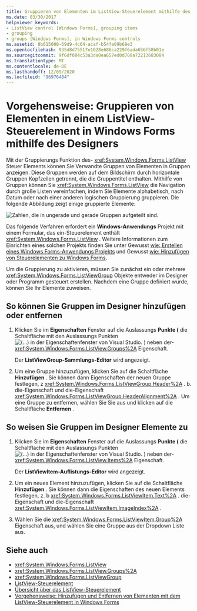 ```yaml
---
title: Gruppieren von Elementen im ListView-Steuerelement mithilfe des Designers
ms.date: 03/30/2017
helpviewer_keywords:
- ListView control [Windows Forms], grouping items
- grouping
- groups [Windows Forms], in Windows Forms controls
ms.assetid: 8b615000-69d9-4c64-acaf-b54fa09b69e3
ms.openlocfilehash: 935d8d75517e1028e686ca229f6ada656f58b01e
ms.sourcegitcommit: 9f6df084c53a3da0ea657ed0d708a72213683084
ms.translationtype: MT
ms.contentlocale: de-DE
ms.lasthandoff: 12/09/2020
ms.locfileid: "96976484"
---
```

# <a name="how-to-group-items-in-a-windows-forms-listview-control-using-the-designer"></a>Vorgehensweise: Gruppieren von Elementen in einem ListView-Steuerelement in Windows Forms mithilfe des Designers

Mit der Gruppierungs Funktion des- <xref:System.Windows.Forms.ListView> Steuer Elements können Sie Verwandte Gruppen von Elementen in Gruppen anzeigen. Diese Gruppen werden auf dem Bildschirm durch horizontale Gruppen Kopfzeilen getrennt, die die Gruppentitel enthalten. Mithilfe von Gruppen können Sie <xref:System.Windows.Forms.ListView> die Navigation durch große Listen vereinfachen, indem Sie Elemente alphabetisch, nach Datum oder nach einer anderen logischen Gruppierung gruppieren. Die folgende Abbildung zeigt einige gruppierte Elemente:

![Zahlen, die in ungerade und gerade Gruppen aufgeteilt sind.](./media/how-to-group-items-in-a-windows-forms-listview-control-using-the-designer/odd-even-list-view-groups.gif)

Das folgende Verfahren erfordert ein **Windows-Anwendungs** Projekt mit einem Formular, das ein-Steuerelement enthält <xref:System.Windows.Forms.ListView> . Weitere Informationen zum Einrichten eines solchen Projekts finden Sie unter Gewusst [wie: Erstellen eines Windows Forms-Anwendungs Projekts](/visualstudio/ide/step-1-create-a-windows-forms-application-project) und Gewusst [wie: Hinzufügen von Steuerelementen zu Windows Forms](how-to-add-controls-to-windows-forms.md).

Um die Gruppierung zu aktivieren, müssen Sie zunächst ein oder mehrere <xref:System.Windows.Forms.ListViewGroup> Objekte entweder im Designer oder Programm gesteuert erstellen. Nachdem eine Gruppe definiert wurde, können Sie Ihr Elemente zuweisen.

## <a name="to-add-or-remove-groups-in-the-designer"></a>So können Sie Gruppen im Designer hinzufügen oder entfernen

1. Klicken Sie im **Eigenschaften** Fenster auf die Auslassungs **Punkte (** die Schaltfläche mit den Auslassungs Punkten ![ (...) in der Eigenschaftenfenster von Visual Studio. ](./media/visual-studio-ellipsis-button.png) ) neben der- <xref:System.Windows.Forms.ListView.Groups%2A> Eigenschaft.

     Der **ListViewGroup-Sammlungs-Editor** wird angezeigt.

2. Um eine Gruppe hinzuzufügen, klicken Sie auf die Schaltfläche **Hinzufügen** . Sie können dann Eigenschaften der neuen Gruppe festlegen, z <xref:System.Windows.Forms.ListViewGroup.Header%2A> . b. die-Eigenschaft und die-Eigenschaft <xref:System.Windows.Forms.ListViewGroup.HeaderAlignment%2A> . Um eine Gruppe zu entfernen, wählen Sie Sie aus und klicken auf die Schaltfläche **Entfernen** .

## <a name="to-assign-items-to-groups-in-the-designer"></a>So weisen Sie Gruppen im Designer Elemente zu

1. Klicken Sie im **Eigenschaften** Fenster auf die Auslassungs **Punkte (** die Schaltfläche mit den Auslassungs Punkten ![ (...) in der Eigenschaftenfenster von Visual Studio. ](./media/visual-studio-ellipsis-button.png) ) neben der- <xref:System.Windows.Forms.ListView.Items%2A> Eigenschaft.

     Der **ListViewItem-Auflistungs-Editor** wird angezeigt.

2. Um ein neues Element hinzuzufügen, klicken Sie auf die Schaltfläche **Hinzufügen** . Sie können dann die Eigenschaften des neuen Elements festlegen, z. b <xref:System.Windows.Forms.ListViewItem.Text%2A> . die-Eigenschaft und die-Eigenschaft <xref:System.Windows.Forms.ListViewItem.ImageIndex%2A> .

3. Wählen Sie die <xref:System.Windows.Forms.ListViewItem.Group%2A> Eigenschaft aus, und wählen Sie eine Gruppe aus der Dropdown Liste aus.

## <a name="see-also"></a>Siehe auch

- <xref:System.Windows.Forms.ListView>
- <xref:System.Windows.Forms.ListView.Groups%2A>
- <xref:System.Windows.Forms.ListViewGroup>
- [ListView-Steuerelement](listview-control-windows-forms.md)
- [Übersicht über das ListView-Steuerelement](listview-control-overview-windows-forms.md)
- [Vorgehensweise: Hinzufügen und Entfernen von Elementen mit dem ListView-Steuerelement in Windows Forms](how-to-add-and-remove-items-with-the-windows-forms-listview-control.md)
